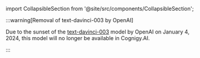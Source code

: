 import CollapsibleSection from '@site/src/components/CollapsibleSection';

:::warning[Removal of text-davinci-003 by OpenAI]

  Due to the sunset of the [text-davinci-003](https://platform.openai.com/docs/deprecations/instructgpt-models) model by OpenAI on January 4, 2024, this model will no longer be available in Cognigy.AI.

:::


